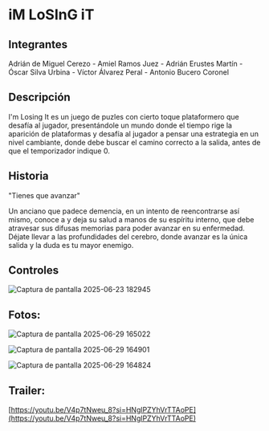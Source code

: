 # iM LoSInG iT
## Integrantes

Adrián de Miguel Cerezo -
Amiel Ramos Juez -
Adrián Erustes Martín -
Óscar Silva Urbina -
Víctor Álvarez Peral -
Antonio Bucero Coronel

## Descripción
I'm Losing It es un juego de puzles con cierto toque plataformero que desafía al jugador, presentándole un mundo donde el tiempo rige la aparición de plataformas y desafía al jugador a pensar una estrategia en un nivel cambiante, donde debe buscar el camino correcto a la salida, antes de que el temporizador indique 0. 

## Historia
"Tienes que avanzar" 

Un anciano que padece demencia,  en un intento de reencontrarse así mismo, conoce a y deja su salud a manos de su espíritu interno, que debe atravesar sus difusas memorias para poder avanzar en su enfermedad. Déjate llevar a las profundidades del cerebro, donde avanzar es la única salida y la duda es tu mayor enemigo.

## Controles
![Captura de pantalla 2025-06-23 182945](https://github.com/user-attachments/assets/0f0138a3-0102-4d8d-b66c-dbb6c391c92f)

## Fotos: 
![Captura de pantalla 2025-06-29 165022](https://github.com/user-attachments/assets/14ac1fdc-614a-4876-a5d1-9826d685528e)

![Captura de pantalla 2025-06-29 164901](https://github.com/user-attachments/assets/bab21cd8-aea7-4ac4-893c-5eb398f33dbb)

![Captura de pantalla 2025-06-29 164824](https://github.com/user-attachments/assets/790f7552-f71d-47ce-ac03-ea872eedd838)


## Trailer: 
[https://youtu.be/V4p7tNweu_8?si=HNglPZYhVrTTAoPE](https://youtu.be/V4p7tNweu_8?si=HNglPZYhVrTTAoPE)


